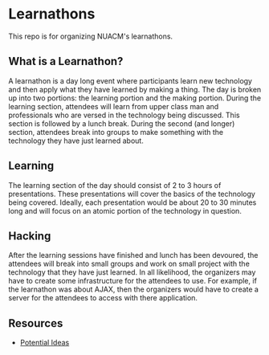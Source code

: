 # Learnathons

This repo is for organizing NUACM's learnathons.

## What is a Learnathon?

A learnathon is a day long event where participants learn new technology and then apply what they have learned by making a thing. The day is broken up into two portions: the learning portion and the making portion. During the learning section, attendees will learn from upper class man and professionals who are versed in the technology being discussed. This section is followed by a lunch break. During the second (and longer) section, attendees break into groups to make something with the technology they have just learned about.

## Learning
The learning section of the day should consist of 2 to 3 hours of presentations. These presentations will cover the basics of the technology being covered. Ideally, each presentation would be about 20 to 30 minutes long and will focus on an atomic portion of the technology in question.

## Hacking
After the learning sessions have finished and lunch has been devoured, the attendees will break into small groups and work on small project with the technology that they have just learned. In all likelihood, the organizers may have to create some infrastructure for the attendees to use. For example, if the learnathon was about AJAX, then the organizers would have to create a server for the attendees to access with there application.

## Resources
* [Potential Ideas](Potential.md)